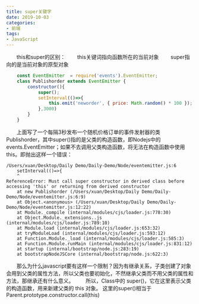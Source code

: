```yaml
---
title: super关键字
date: 2019-10-03
categories:
- 前端
tags:
- JavaScript
---
```


  this和super的区别：
  this关键词指向函数所在的当前对象
  super指向的是当前对象的原型对象
``` javascript
    const EventEmitter  = require('events').EventEmitter;
    class Publishorder extends EventEmitter {
        constructor(){
            super();
            setInterval(()=>{
                this.emit('neworder', { price: Math.random() * 100 });
            },3000)
        }
    }
```
  上面写了一个每隔3秒发布一个随机价格订单的事件发射器的类Publishorder，其中super()指的是父类的构造函数，即Nodejs中的events.EventEmitter；如果不去调用父类构造函数，将无法在构造函数中使用this。即抛出这样一个错误：

    /Users/xuan/Desktop/Daily Demo/Daily-Demo/Node/eventemitter.js:6
        setInterval(()=>{
        ^
    ReferenceError: Must call super constructor in derived class before accessing 'this' or returning from derived constructor
        at new Publishorder (/Users/xuan/Desktop/Daily Demo/Daily-Demo/Node/eventemitter.js:6:9)
        at Object.<anonymous> (/Users/xuan/Desktop/Daily Demo/Daily-Demo/Node/eventemitter.js:12:22)
        at Module._compile (internal/modules/cjs/loader.js:778:30)
        at Object.Module._extensions..js (internal/modules/cjs/loader.js:789:10)
        at Module.load (internal/modules/cjs/loader.js:653:32)
        at tryModuleLoad (internal/modules/cjs/loader.js:593:12)
        at Function.Module._load (internal/modules/cjs/loader.js:585:3)
        at Function.Module.runMain (internal/modules/cjs/loader.js:831:12)
        at startup (internal/bootstrap/node.js:283:19)
        at bootstrapNodeJSCore (internal/bootstrap/node.js:622:3)

  那么为什么javascript要有这样一个限制？因为有继承关系，子类创建了对象会用到父类的属性方法，所以父类也要初始化，不然继承父类而不用父类的属性和方法，那继承还有什么意义。
  所以，Class中的 super()，它在这里表示父类的构造函数，用来新建父类的 this 对象。
这里的super()相当于Parent.prototype.constructor.call(this)
